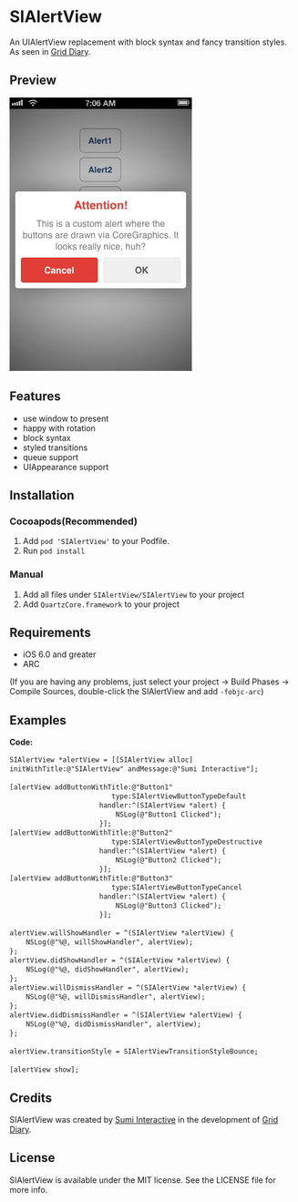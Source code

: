 SIAlertView
=============

An UIAlertView replacement with block syntax and fancy transition styles. As seen in [Grid Diary](http://griddiaryapp.com/).

## Preview

![SIAlertView Screenshot](https://github.com/Sumi-Interactive/SIAlertView/raw/master/screenshot.png)

## Features

- use window to present
- happy with rotation
- block syntax
- styled transitions
- queue support
- UIAppearance support

## Installation

### Cocoapods(Recommended)

1. Add `pod 'SIAlertView'` to your Podfile.
2. Run `pod install`

### Manual

1. Add all files under `SIAlertView/SIAlertView` to your project
2. Add `QuartzCore.framework` to your project

## Requirements

- iOS 6.0 and greater
- ARC

(If you are having any problems, just select your project -> Build Phases -> Compile Sources, double-click the SIAlertView and add `-fobjc-arc`)

## Examples

**Code:**

```objc
SIAlertView *alertView = [[SIAlertView alloc] initWithTitle:@"SIAlertView" andMessage:@"Sumi Interactive"];

[alertView addButtonWithTitle:@"Button1"
                         type:SIAlertViewButtonTypeDefault
                      handler:^(SIAlertView *alert) {
                          NSLog(@"Button1 Clicked");
                      }];
[alertView addButtonWithTitle:@"Button2"
                         type:SIAlertViewButtonTypeDestructive
                      handler:^(SIAlertView *alert) {
                          NSLog(@"Button2 Clicked");
                      }];
[alertView addButtonWithTitle:@"Button3"
                         type:SIAlertViewButtonTypeCancel
                      handler:^(SIAlertView *alert) {
                          NSLog(@"Button3 Clicked");
                      }];

alertView.willShowHandler = ^(SIAlertView *alertView) {
    NSLog(@"%@, willShowHandler", alertView);
};
alertView.didShowHandler = ^(SIAlertView *alertView) {
    NSLog(@"%@, didShowHandler", alertView);
};
alertView.willDismissHandler = ^(SIAlertView *alertView) {
    NSLog(@"%@, willDismissHandler", alertView);
};
alertView.didDismissHandler = ^(SIAlertView *alertView) {
    NSLog(@"%@, didDismissHandler", alertView);
};

alertView.transitionStyle = SIAlertViewTransitionStyleBounce;

[alertView show];
```

## Credits

SIAlertView was created by [Sumi Interactive](https://github.com/Sumi-Interactive) in the development of [Grid Diary](http://griddiaryapp.com/).

## License

SIAlertView is available under the MIT license. See the LICENSE file for more info.

